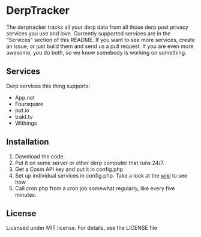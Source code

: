 # DerpTracker
The derptracker tracks all your derp data from all those derp post privacy services you use and love. Currently supported services are in the "Services" section of this README. If you want to see more services, create an issue, or just build them and send us a pull request. If you are even more awesome, you do both, so we know somebody is working on something.

## Services
Derp services this thing supports:
* App.net
* Foursquare
* put.io
* trakt.tv
* Withings

## Installation
1. Download the code.
2. Put it on some server or other derp computer that runs 24/7.
3. Get a Cosm API key and put it in config.php
4. Set up individual services in config.php. Take a look at the [wiki](https://github.com/derpware/derptracker/wiki) to see how.
5. Call cron.php from a cron job somewhat regularly, like every five minutes.

## License
Licensed under MIT license. For details, see the LICENSE file
